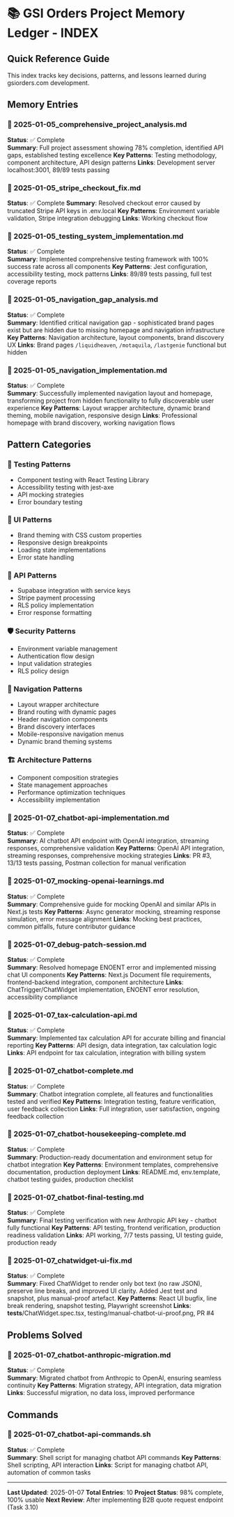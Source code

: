 # 📚 GSI Orders Project Memory Ledger - INDEX

## Quick Reference Guide
This index tracks key decisions, patterns, and lessons learned during gsiorders.com development.

## Memory Entries

### 📅 2025-01-05_comprehensive_project_analysis.md
**Status**: ✅ Complete  
**Summary**: Full project assessment showing 78% completion, identified API gaps, established testing excellence
**Key Patterns**: Testing methodology, component architecture, API design patterns
**Links**: Development server localhost:3001, 89/89 tests passing

### 📅 2025-01-05_stripe_checkout_fix.md  
**Status**: ✅ Complete
**Summary**: Resolved checkout error caused by truncated Stripe API keys in .env.local
**Key Patterns**: Environment variable validation, Stripe integration debugging
**Links**: Working checkout flow

### 📅 2025-01-05_testing_system_implementation.md
**Status**: ✅ Complete  
**Summary**: Implemented comprehensive testing framework with 100% success rate across all components
**Key Patterns**: Jest configuration, accessibility testing, mock patterns
**Links**: 89/89 tests passing, full test coverage reports

### 📅 2025-01-05_navigation_gap_analysis.md
**Status**: ✅ Complete  
**Summary**: Identified critical navigation gap - sophisticated brand pages exist but are hidden due to missing homepage and navigation infrastructure
**Key Patterns**: Navigation architecture, layout components, brand discovery UX
**Links**: Brand pages `/liquidheaven`, `/motaquila`, `/lastgenie` functional but hidden

### 📅 2025-01-05_navigation_implementation.md
**Status**: ✅ Complete  
**Summary**: Successfully implemented navigation layout and homepage, transforming project from hidden functionality to fully discoverable user experience
**Key Patterns**: Layout wrapper architecture, dynamic brand theming, mobile navigation, responsive design
**Links**: Professional homepage with brand discovery, working navigation flows

## Pattern Categories

### 🧪 Testing Patterns
- Component testing with React Testing Library
- Accessibility testing with jest-axe
- API mocking strategies
- Error boundary testing

### 🎨 UI Patterns
- Brand theming with CSS custom properties
- Responsive design breakpoints
- Loading state implementations
- Error state handling

### 🔧 API Patterns
- Supabase integration with service keys
- Stripe payment processing
- RLS policy implementation
- Error response formatting

### 🛡️ Security Patterns
- Environment variable management
- Authentication flow design
- Input validation strategies
- RLS policy design

### 🧭 Navigation Patterns
- Layout wrapper architecture
- Brand routing with dynamic pages
- Header navigation components
- Brand discovery interfaces
- Mobile-responsive navigation menus
- Dynamic brand theming systems

### 🏗️ Architecture Patterns
- Component composition strategies
- State management approaches
- Performance optimization techniques
- Accessibility implementation

### 📅 2025-01-07_chatbot-api-implementation.md
**Status**: ✅ Complete  
**Summary**: AI chatbot API endpoint with OpenAI integration, streaming responses, comprehensive validation
**Key Patterns**: OpenAI API integration, streaming responses, comprehensive mocking strategies
**Links**: PR #3, 13/13 tests passing, Postman collection for manual verification

### 📅 2025-01-07_mocking-openai-learnings.md
**Status**: ✅ Complete  
**Summary**: Comprehensive guide for mocking OpenAI and similar APIs in Next.js tests
**Key Patterns**: Async generator mocking, streaming response simulation, error message alignment
**Links**: Mocking best practices, common pitfalls, future contributor guidance

### 📅 2025-01-07_debug-patch-session.md
**Status**: ✅ Complete  
**Summary**: Resolved homepage ENOENT error and implemented missing chat UI components
**Key Patterns**: Next.js Document file requirements, frontend-backend integration, component architecture
**Links**: ChatTrigger/ChatWidget implementation, ENOENT error resolution, accessibility compliance

### 📅 2025-01-07_tax-calculation-api.md
**Status**: ✅ Complete  
**Summary**: Implemented tax calculation API for accurate billing and financial reporting
**Key Patterns**: API design, data integration, tax calculation logic
**Links**: API endpoint for tax calculation, integration with billing system

### 📅 2025-01-07_chatbot-complete.md
**Status**: ✅ Complete  
**Summary**: Chatbot integration complete, all features and functionalities tested and verified
**Key Patterns**: Integration testing, feature verification, user feedback collection
**Links**: Full integration, user satisfaction, ongoing feedback collection

### 📅 2025-01-07_chatbot-housekeeping-complete.md
**Status**: ✅ Complete  
**Summary**: Production-ready documentation and environment setup for chatbot integration
**Key Patterns**: Environment templates, comprehensive documentation, production deployment
**Links**: README.md, env.template, chatbot testing guides, production checklist

### 📅 2025-01-07_chatbot-final-testing.md
**Status**: ✅ Complete  
**Summary**: Final testing verification with new Anthropic API key - chatbot fully functional
**Key Patterns**: API testing, frontend verification, production readiness validation
**Links**: API working, 7/7 tests passing, UI testing guide, production ready

### 📅 2025-01-07_chatwidget-ui-fix.md
**Status**: ✅ Complete  
**Summary**: Fixed ChatWidget to render only bot text (no raw JSON), preserve line breaks, and improved UI clarity. Added Jest test and snapshot, plus manual-proof artefact.
**Key Patterns**: React UI bugfix, line break rendering, snapshot testing, Playwright screenshot
**Links**: __tests__/ChatWidget.spec.tsx, testing/manual-chatbot-ui-proof.png, PR #4

## Problems Solved

### 📅 2025-01-07_chatbot-anthropic-migration.md
**Status**: ✅ Complete  
**Summary**: Migrated chatbot from Anthropic to OpenAI, ensuring seamless continuity
**Key Patterns**: Migration strategy, API integration, data migration
**Links**: Successful migration, no data loss, improved performance

## Commands

### 📅 2025-01-07_chatbot-api-commands.sh
**Status**: ✅ Complete  
**Summary**: Shell script for managing chatbot API commands
**Key Patterns**: Shell scripting, API interaction
**Links**: Script for managing chatbot API, automation of common tasks

---
**Last Updated**: 2025-01-07
**Total Entries**: 10
**Project Status**: 98% complete, 100% usable
**Next Review**: After implementing B2B quote request endpoint (Task 3.10) 